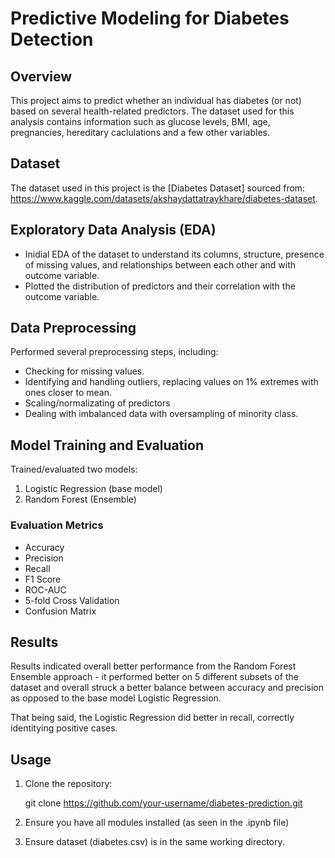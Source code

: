 # Predictive Modeling for Diabetes Detection

## Overview

This project aims to predict whether an individual has diabetes (or not) based on several health-related predictors. The dataset used for this analysis contains information such as glucose levels, BMI, age, pregnancies, hereditary caclulations
and a few other variables.

## Dataset

The dataset used in this project is the [Diabetes Dataset] sourced from: https://www.kaggle.com/datasets/akshaydattatraykhare/diabetes-dataset.

## Exploratory Data Analysis (EDA)

- Inidial EDA of the dataset to understand its columns, structure, presence of missing values, and relationships between each other and with outcome variable.
- Plotted the distribution of predictors and their correlation with the outcome variable.

## Data Preprocessing

Performed several preprocessing steps, including:

- Checking for missing values.
- Identifying and handling outliers, replacing values on 1% extremes with ones closer to mean.
- Scaling/normalizating of predictors
- Dealing with imbalanced data with oversampling of minority class.

## Model Training and Evaluation

Trained/evaluated two models:

1. Logistic Regression (base model)
2. Random Forest (Ensemble)

### Evaluation Metrics

- Accuracy
- Precision
- Recall
- F1 Score
- ROC-AUC
- 5-fold Cross Validation
- Confusion Matrix


## Results

Results indicated overall better performance from the Random Forest Ensemble approach - it performed better on 5 different subsets of the dataset and overall struck a better balance between accuracy and precision as opposed to 
the base model Logistic Regression. 

That being said, the Logistic Regression did better in recall, correctly identitying positive cases.

## Usage

1. Clone the repository:

   git clone https://github.com/your-username/diabetes-prediction.git

2. Ensure you have all modules installed (as seen in the .ipynb file)

3. Ensure dataset (diabetes.csv) is in the same working directory.
